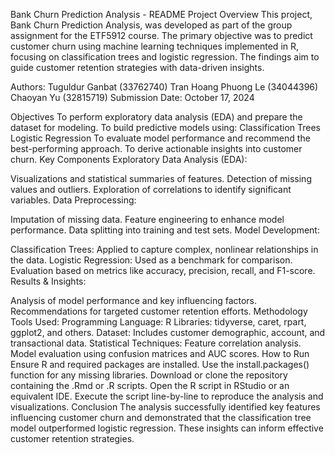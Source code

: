 Bank Churn Prediction Analysis - README
Project Overview
This project, Bank Churn Prediction Analysis, was developed as part of the group assignment for the ETF5912 course. The primary objective was to predict customer churn using machine learning techniques implemented in R, focusing on classification trees and logistic regression. The findings aim to guide customer retention strategies with data-driven insights.

Authors:
Tuguldur Ganbat (33762740)
Tran Hoang Phuong Le (34044396)
Chaoyan Yu (32815719)
Submission Date:
October 17, 2024

Objectives
To perform exploratory data analysis (EDA) and prepare the dataset for modeling.
To build predictive models using:
Classification Trees
Logistic Regression
To evaluate model performance and recommend the best-performing approach.
To derive actionable insights into customer churn.
Key Components
Exploratory Data Analysis (EDA):

Visualizations and statistical summaries of features.
Detection of missing values and outliers.
Exploration of correlations to identify significant variables.
Data Preprocessing:

Imputation of missing data.
Feature engineering to enhance model performance.
Data splitting into training and test sets.
Model Development:

Classification Trees: Applied to capture complex, nonlinear relationships in the data.
Logistic Regression: Used as a benchmark for comparison.
Evaluation based on metrics like accuracy, precision, recall, and F1-score.
Results & Insights:

Analysis of model performance and key influencing factors.
Recommendations for targeted customer retention efforts.
Methodology
Tools Used:
Programming Language: R
Libraries: tidyverse, caret, rpart, ggplot2, and others.
Dataset:
Includes customer demographic, account, and transactional data.
Statistical Techniques:
Feature correlation analysis.
Model evaluation using confusion matrices and AUC scores.
How to Run
Ensure R and required packages are installed. Use the install.packages() function for any missing libraries.
Download or clone the repository containing the .Rmd or .R scripts.
Open the R script in RStudio or an equivalent IDE.
Execute the script line-by-line to reproduce the analysis and visualizations.
Conclusion
The analysis successfully identified key features influencing customer churn and demonstrated that the classification tree model outperformed logistic regression. These insights can inform effective customer retention strategies.
